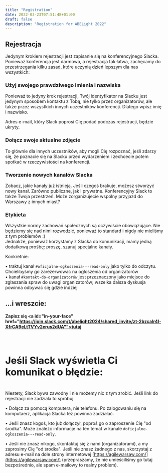 ```yaml
---
title: "Registration"
date: 2022-03-23T07:51:48+01:00
draft: false
description: "Registration for ABELight 2022"
---
```


## Rejestracja

Jedynym krokiem rejestracji jest zapisanie się na konferencyjnego Slacka.
Ponieważ konferencja jest darmowa, a rejestracja tak łatwa, zachęcamy do przestrzegania kilku zasad, które uczynią dzień lepszym dla nas wszystkich:

### Użyj swojego prawdziwego imienia i nazwiska

Ponieważ to jedyny krok rejestracji, Twój identyfikator na Slacku jest jedynym sposobem kontaktu z Tobą, nie tylko przez organizatorów, ale także przez wszystkich innych uczestników konferencji. Dlatego wpisz imię i nazwisko.

Adres e-mail, który Slack poprosi Cię podać podczas rejestracji, będzie ukryty.

### Dołącz swoje aktualne zdjęcie

To głównie dla innych uczestników, aby mogli Cię rozpoznać, jeśli zdarzy się, że poznacie się na Slacku przed wydarzeniem i zechcecie potem spotkać w rzeczywistości na konferencji.

### Tworzenie nowych kanałów Slacka

Zobacz, jakie kanały już istnieją. Jeśli czegoś brakuje, możesz stworzyć nowy kanał. Zarówno publiczne, jak i prywatne. Konferencyjny Slack to także Twoja przestrzeń. Może zorganizujecie wspólny przyjazd do Warszawy z innych miast?

### Etykieta

Wszystkie normy zachowań społecznych są oczywiście obowiązujące. Nie będziemy się nad nimi rozwodzić, ponieważ to standard i nigdy nie mieliśmy z tym problemów :)  
Jednakże, ponieważ korzystamy z Slacka do komunikacji, mamy jedną dodatkową prośbę: proszę, szanuj specjalne kanały.

Konkretnie:

   • traktuj kanał `#oficjalne-ogłoszenia---read-only` jako tylko do odczytu. Chcielibyśmy go zarezerwować na ogłoszenia od organizatorów  
   • kanał `#kontakt-do-organizatorów` jest przeznaczony jako miejsce do zgłaszania spraw do uwagi organizatorów; wszelka dalsza dyskusja powinna odbywać się gdzie indziej

## ...i wreszcie:

#### Zapisz się <a id="in-your-face" href="https://join.slack.com/t/abelight2024/shared_invite/zt-2bzcalr4l-XfrCA9eLtTVYv2erus2dUA"">tutaj</a>


<h4 style="font-size: 2.2em;"><br> Jeśli Slack wyświetla Ci komunikat o błędzie:</h4>

Niestety, Slack bywa zawodny i nie możemy nic z tym zrobić. Jeśli link do rejestracji nie zadziała to spróbuj:

   • Dołącz za pomocą komputera, nie telefonu. Po zalogowaniu się na komputaerz, aplikacja Slacka też powinna zadziałać.

   • Jeśli znasz kogoś, kto już dołączył, poproś go o zaproszenie Cię "od środka". Może znaleźć informacje na ten temat w kanale `#oficjalne-ogłoszenia---read-only`.
    
   • Jeśli nie znasz nikogo, skontaktuj się z nami (organizatorami), a my zaprosimy Cię "od środka". Jeśli nie znasz żadnego z nas, skorzystaj z adresu e-mail na dole strony internetowej [https://agilewarsaw.com/](https://agilewarsaw.com/) (przepraszamy, że nie umieściliśmy go tutaj bezpośrednio, ale spam e-mailowy to realny problem).